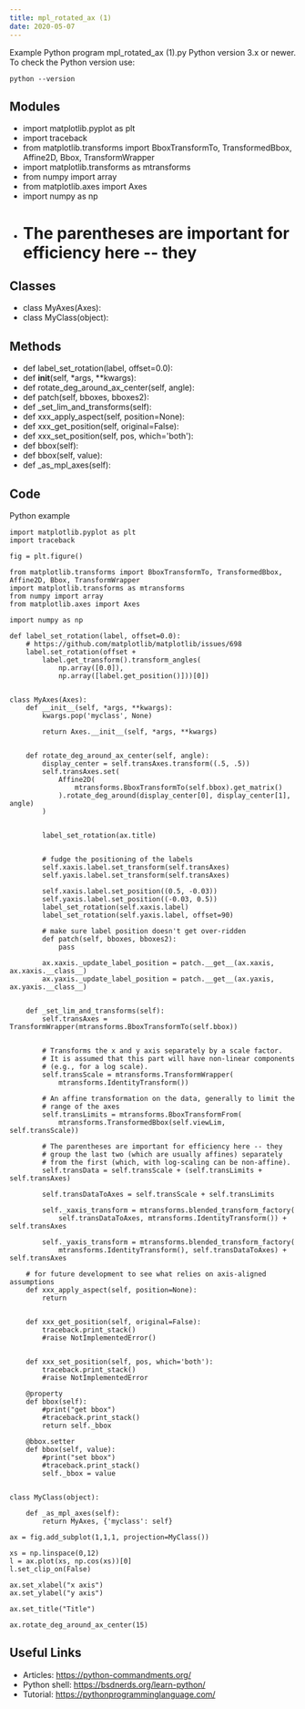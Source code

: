 ```yaml
---
title: mpl_rotated_ax (1)
date: 2020-05-07
---
```

Example Python program mpl_rotated_ax (1).py
Python version 3.x or newer.
To check the Python version use:

    python --version

## Modules

* import matplotlib.pyplot as plt
* import traceback
* from matplotlib.transforms import BboxTransformTo, TransformedBbox, Affine2D, Bbox, TransformWrapper
* import matplotlib.transforms as mtransforms
* from numpy import array
* from matplotlib.axes import Axes
* import numpy as np
* # The parentheses are important for efficiency here -- they

## Classes

* class MyAxes(Axes):
* class MyClass(object):

## Methods

* def label_set_rotation(label, offset=0.0):
* def __init__(self, *args, **kwargs):
* def rotate_deg_around_ax_center(self, angle):
* def patch(self, bboxes, bboxes2):
* def _set_lim_and_transforms(self):
* def xxx_apply_aspect(self, position=None):
* def xxx_get_position(self, original=False):
* def xxx_set_position(self, pos, which='both'):
* def bbox(self):
* def bbox(self, value):
* def _as_mpl_axes(self):

## Code

Python example

    import matplotlib.pyplot as plt
    import traceback
    
    fig = plt.figure()
    
    from matplotlib.transforms import BboxTransformTo, TransformedBbox, Affine2D, Bbox, TransformWrapper
    import matplotlib.transforms as mtransforms
    from numpy import array
    from matplotlib.axes import Axes
    
    import numpy as np
    
    def label_set_rotation(label, offset=0.0):
        # https://github.com/matplotlib/matplotlib/issues/698    
        label.set_rotation(offset +
            label.get_transform().transform_angles(
                np.array([0.0]),
                np.array([label.get_position()]))[0])
    
    
    class MyAxes(Axes):
        def __init__(self, *args, **kwargs):
            kwargs.pop('myclass', None)
    
            return Axes.__init__(self, *args, **kwargs)
    
    
        def rotate_deg_around_ax_center(self, angle):
            display_center = self.transAxes.transform((.5, .5))
            self.transAxes.set(
                Affine2D(
                    mtransforms.BboxTransformTo(self.bbox).get_matrix()
                ).rotate_deg_around(display_center[0], display_center[1], angle)
            )
    
    
            label_set_rotation(ax.title)
    
    
            # fudge the positioning of the labels
            self.xaxis.label.set_transform(self.transAxes)
            self.yaxis.label.set_transform(self.transAxes)
    
            self.xaxis.label.set_position((0.5, -0.03))
            self.yaxis.label.set_position((-0.03, 0.5))
            label_set_rotation(self.xaxis.label)
            label_set_rotation(self.yaxis.label, offset=90)
    
            # make sure label position doesn't get over-ridden
            def patch(self, bboxes, bboxes2):
                pass
    
            ax.xaxis._update_label_position = patch.__get__(ax.xaxis, ax.xaxis.__class__)
            ax.yaxis._update_label_position = patch.__get__(ax.yaxis, ax.yaxis.__class__)
    
    
        def _set_lim_and_transforms(self):
            self.transAxes = TransformWrapper(mtransforms.BboxTransformTo(self.bbox))
    
    
            # Transforms the x and y axis separately by a scale factor.
            # It is assumed that this part will have non-linear components
            # (e.g., for a log scale).
            self.transScale = mtransforms.TransformWrapper(
                mtransforms.IdentityTransform())
    
            # An affine transformation on the data, generally to limit the
            # range of the axes
            self.transLimits = mtransforms.BboxTransformFrom(
                mtransforms.TransformedBbox(self.viewLim, self.transScale))
    
            # The parentheses are important for efficiency here -- they
            # group the last two (which are usually affines) separately
            # from the first (which, with log-scaling can be non-affine).
            self.transData = self.transScale + (self.transLimits + self.transAxes)
    
            self.transDataToAxes = self.transScale + self.transLimits
    
            self._xaxis_transform = mtransforms.blended_transform_factory(
                self.transDataToAxes, mtransforms.IdentityTransform()) + self.transAxes
    
            self._yaxis_transform = mtransforms.blended_transform_factory(
                mtransforms.IdentityTransform(), self.transDataToAxes) + self.transAxes
            
        # for future development to see what relies on axis-aligned assumptions
        def xxx_apply_aspect(self, position=None):
            return
    
    
        def xxx_get_position(self, original=False):
            traceback.print_stack()
            #raise NotImplementedError()
    
    
        def xxx_set_position(self, pos, which='both'):
            traceback.print_stack()
            #raise NotImplementedError
    
        @property
        def bbox(self):
            #print("get bbox")
            #traceback.print_stack()
            return self._bbox
    
        @bbox.setter
        def bbox(self, value):
            #print("set bbox")
            #traceback.print_stack()        
            self._bbox = value
    
    
    class MyClass(object):
    
        def _as_mpl_axes(self):
            return MyAxes, {'myclass': self}
    
    ax = fig.add_subplot(1,1,1, projection=MyClass())
    
    xs = np.linspace(0,12) 
    l = ax.plot(xs, np.cos(xs))[0]
    l.set_clip_on(False)
    
    ax.set_xlabel("x axis")
    ax.set_ylabel("y axis")
    
    ax.set_title("Title")
    
    ax.rotate_deg_around_ax_center(15)

## Useful Links

- Articles: https://python-commandments.org/
- Python shell: https://bsdnerds.org/learn-python/
- Tutorial: https://pythonprogramminglanguage.com/
